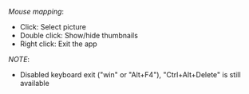 *Mouse mapping*:  
-   Click: Select picture  
-   Double click: Show/hide thumbnails  
-   Right click: Exit the app
  
*NOTE*:  
-   Disabled keyboard exit ("win" or "Alt+F4"), "Ctrl+Alt+Delete" is still available
